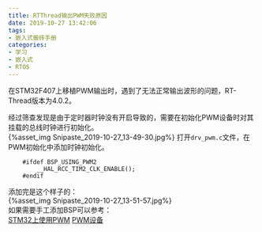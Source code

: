 ```yaml
---
title: RTThread输出PWM失败原因
date: 2019-10-27 13:42:06
tags:
- 嵌入式搬砖手册
categories:
- 学习
- 嵌入式
- RTOS
---
```

在STM32F407上移植PWM输出时，遇到了无法正常输出波形的问题，RT-Thread版本为4.0.2。  
<!--more-->
经过筛查发现是由于定时器时钟没有开启导致的，需要在初始化PWM设备时对其挂载的总线时钟进行初始化。  
{%asset_img Snipaste_2019-10-27_13-49-30.jpg%}
打开`drv_pwm.c`文件，在PWM初始化中添加时钟初始化。  
```
	#ifdef BSP_USING_PWM2
	    __HAL_RCC_TIM2_CLK_ENABLE();
	#endif
```
添加完是这个样子的：  
{%asset_img Snipaste_2019-10-27_13-51-57.jpg%}  
如果需要手工添加BSP可以参考：  
[STM32上使用PWM](https://www.rt-thread.org/document/site/application-note/driver/pwm/an0037-rtthread-driver-pwm/)
[PWM设备](https://www.rt-thread.org/document/site/programming-manual/device/pwm/pwm/)